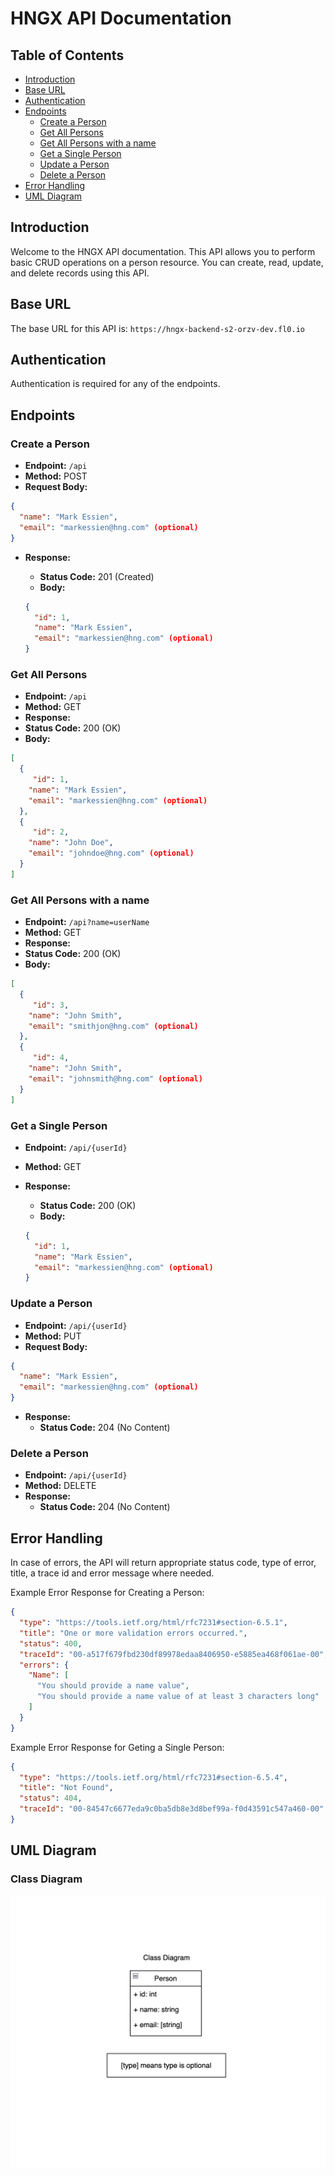 # HNGX API Documentation

## Table of Contents

- [Introduction](#introduction)
- [Base URL](#base-url)
- [Authentication](#authentication)
- [Endpoints](#endpoints)
  - [Create a Person](#create-person)
  - [Get All Persons](#get-all-persons)
  - [Get All Persons with a name](#get-all-persons-with-a-name)
  - [Get a Single Person](#get-a-single-person)
  - [Update a Person](#update-a-person)
  - [Delete a Person](#delete-a-person)
- [Error Handling](#error-handling)
- [UML Diagram](#uml-diagram)

## Introduction

Welcome to the HNGX API documentation. This API allows you to perform basic CRUD operations on a person resource. You can create, read, update, and delete records using this API.

## Base URL

The base URL for this API is: `https://hngx-backend-s2-orzv-dev.fl0.io`

## Authentication

Authentication is required for any of the endpoints.

## Endpoints

### Create a Person

- **Endpoint:** `/api`
- **Method:** POST
- **Request Body:**

```json
{
  "name": "Mark Essien",
  "email": "markessien@hng.com" (optional)
}
```

- **Response:**

  - **Status Code:** 201 (Created)
  - **Body:**

  ```json
  {
    "id": 1,
    "name": "Mark Essien",
    "email": "markessien@hng.com" (optional)
  }
  ```

### Get All Persons

- **Endpoint:** `/api`
- **Method:** GET
- **Response:**
- **Status Code:** 200 (OK)
- **Body:**

```json
[
  {
	 "id": 1,
	"name": "Mark Essien",
	"email": "markessien@hng.com" (optional)
  },
  {
	 "id": 2,
	"name": "John Doe",
	"email": "johndoe@hng.com" (optional)
  }
]
```

### Get All Persons with a name

- **Endpoint:** `/api?name=userName`
- **Method:** GET
- **Response:**
- **Status Code:** 200 (OK)
- **Body:**

```json
[
  {
	 "id": 3,
	"name": "John Smith",
	"email": "smithjon@hng.com" (optional)
  },
  {
	 "id": 4,
	"name": "John Smith",
	"email": "johnsmith@hng.com" (optional)
  }
]
```

### Get a Single Person

- **Endpoint:** `/api/{userId}`
- **Method:** GET
- **Response:**

  - **Status Code:** 200 (OK)
  - **Body:**

  ```json
  {
    "id": 1,
    "name": "Mark Essien",
    "email": "markessien@hng.com" (optional)
  }
  ```

### Update a Person

- **Endpoint:** `/api/{userId}`
- **Method:** PUT
- **Request Body:**

```json
{
  "name": "Mark Essien",
  "email": "markessien@hng.com" (optional)
}
```

- **Response:**
  - **Status Code:** 204 (No Content)

### Delete a Person

- **Endpoint:** `/api/{userId}`
- **Method:** DELETE
- **Response:**
  - **Status Code:** 204 (No Content)

## Error Handling

In case of errors, the API will return appropriate status code, type of error, title, a trace id and error message where needed.

Example Error Response for Creating a Person:

```json
{
  "type": "https://tools.ietf.org/html/rfc7231#section-6.5.1",
  "title": "One or more validation errors occurred.",
  "status": 400,
  "traceId": "00-a517f679fbd230df89978edaa8406950-e5885ea468f061ae-00",
  "errors": {
    "Name": [
      "You should provide a name value",
      "You should provide a name value of at least 3 characters long"
    ]
  }
}
```

Example Error Response for Geting a Single Person:

```json
{
  "type": "https://tools.ietf.org/html/rfc7231#section-6.5.4",
  "title": "Not Found",
  "status": 404,
  "traceId": "00-84547c6677eda9c0ba5db8e3d8bef99a-f0d43591c547a460-00"
}
```

## UML Diagram

### Class Diagram

![Class Diagram](./Uml/classDiagram.png)
